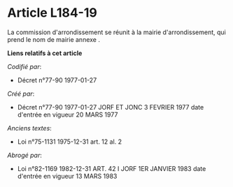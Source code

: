 # Article L184-19

La commission d'arrondissement se réunit à la mairie d'arrondissement, qui prend le nom de mairie annexe       .

**Liens relatifs à cet article**

_Codifié par_:

  - Décret n°77-90 1977-01-27

_Créé par_:

  - Décret n°77-90 1977-01-27 JORF ET JONC 3 FEVRIER 1977 date d'entrée en vigueur 20 MARS 1977

_Anciens textes_:

  - Loi n°75-1131 1975-12-31 art. 12 al. 2

_Abrogé par_:

  - Loi n°82-1169 1982-12-31 ART. 42 I JORF 1ER JANVIER 1983 date d'entrée en vigueur 13 MARS 1983
